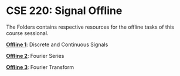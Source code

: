 # CSE 220: Signal Offline

The Folders contains respective resources for the offline tasks of this course sessional.

**[Offline 1](./Offline-1)**: Discrete and Continuous Signals

**[Offline 2](./Offline-2)**: Fourier Series

**[Offline 3](./Offline-3)**: Fourier Transform

